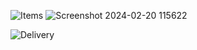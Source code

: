 
![Items](https://github.com/kyawzin-thiha/tk-shipping-module/assets/79551113/5f0a9c1c-d14f-4888-a719-833ab74885e5)
![Screenshot 2024-02-20 115622](https://github.com/kyawzin-thiha/tk-shipping-module/assets/79551113/4a99d097-4d65-49f0-967b-73ce3de710ec)

![Delivery](https://github.com/kyawzin-thiha/tk-shipping-module/assets/79551113/6d013b88-dd15-4943-b247-cf6a0a4bd079)
